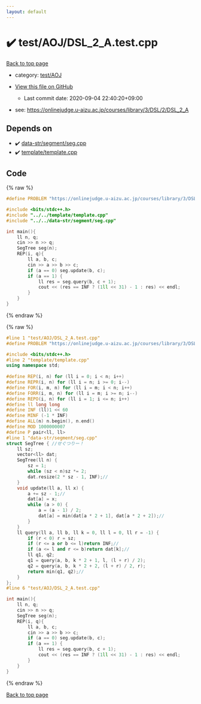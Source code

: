 ```yaml
---
layout: default
---
```


<!-- mathjax config similar to math.stackexchange -->
<script type="text/javascript" async
  src="https://cdnjs.cloudflare.com/ajax/libs/mathjax/2.7.5/MathJax.js?config=TeX-MML-AM_CHTML">
</script>
<script type="text/x-mathjax-config">
  MathJax.Hub.Config({
    TeX: { equationNumbers: { autoNumber: "AMS" }},
    tex2jax: {
      inlineMath: [ ['$','$'] ],
      processEscapes: true
    },
    "HTML-CSS": { matchFontHeight: false },
    displayAlign: "left",
    displayIndent: "2em"
  });
</script>

<script type="text/javascript" src="https://cdnjs.cloudflare.com/ajax/libs/jquery/3.4.1/jquery.min.js"></script>
<script src="https://cdn.jsdelivr.net/npm/jquery-balloon-js@1.1.2/jquery.balloon.min.js" integrity="sha256-ZEYs9VrgAeNuPvs15E39OsyOJaIkXEEt10fzxJ20+2I=" crossorigin="anonymous"></script>
<script type="text/javascript" src="../../../assets/js/copy-button.js"></script>
<link rel="stylesheet" href="../../../assets/css/copy-button.css" />


# :heavy_check_mark: test/AOJ/DSL_2_A.test.cpp

<a href="../../../index.html">Back to top page</a>

* category: <a href="../../../index.html#dada0dcc232b029913f2cd4354c73c4b">test/AOJ</a>
* <a href="{{ site.github.repository_url }}/blob/master/test/AOJ/DSL_2_A.test.cpp">View this file on GitHub</a>
    - Last commit date: 2020-09-04 22:40:20+09:00


* see: <a href="https://onlinejudge.u-aizu.ac.jp/courses/library/3/DSL/2/DSL_2_A">https://onlinejudge.u-aizu.ac.jp/courses/library/3/DSL/2/DSL_2_A</a>


## Depends on

* :heavy_check_mark: <a href="../../../library/data-str/segment/seg.cpp.html">data-str/segment/seg.cpp</a>
* :heavy_check_mark: <a href="../../../library/template/template.cpp.html">template/template.cpp</a>


## Code

<a id="unbundled"></a>
{% raw %}
```cpp
#define PROBLEM "https://onlinejudge.u-aizu.ac.jp/courses/library/3/DSL/2/DSL_2_A"

#include <bits/stdc++.h>
#include "../../template/template.cpp"
#include "../../data-str/segment/seg.cpp"

int main(){
    ll n, q;
    cin >> n >> q;
    SegTree seg(n);
    REP(i, q){
        ll a, b, c;
        cin >> a >> b >> c;
        if (a == 0) seg.update(b, c);
        if (a == 1) {
            ll res = seg.query(b, c + 1);
            cout << (res == INF ? (1ll << 31) - 1 : res) << endl;
        }
    }
}
```
{% endraw %}

<a id="bundled"></a>
{% raw %}
```cpp
#line 1 "test/AOJ/DSL_2_A.test.cpp"
#define PROBLEM "https://onlinejudge.u-aizu.ac.jp/courses/library/3/DSL/2/DSL_2_A"

#include <bits/stdc++.h>
#line 2 "template/template.cpp"
using namespace std;
 
#define REP(i, n) for (ll i = 0; i < n; i++)
#define REPR(i, n) for (ll i = n; i >= 0; i--)
#define FOR(i, m, n) for (ll i = m; i < n; i++)
#define FORR(i, m, n) for (ll i = m; i >= n; i--)
#define REPO(i, n) for (ll i = 1; i <= n; i++)
#define ll long long
#define INF (ll)1 << 60
#define MINF (-1 * INF)
#define ALL(n) n.begin(), n.end()
#define MOD 1000000007
#define P pair<ll, ll>
#line 1 "data-str/segment/seg.cpp"
struct SegTree { //せぐつりー！
	ll sz;
	vector<ll> dat;
	SegTree(ll n) {
		sz = 1;
		while (sz < n)sz *= 2;
		dat.resize(2 * sz - 1, INF);//
	}
	void update(ll a, ll x) {
		a += sz - 1;//
		dat[a] = x;
		while (a > 0) {
			a = (a - 1) / 2;
			dat[a] = min(dat[a * 2 + 1], dat[a * 2 + 2]);//
		}
	}
	ll query(ll a, ll b, ll k = 0, ll l = 0, ll r = -1) {
		if (r < 0) r = sz;
		if (r <= a or b <= l)return INF;//
		if (a <= l and r <= b)return dat[k];//
		ll q1, q2;
		q1 = query(a, b, k * 2 + 1, l, (l + r) / 2);
		q2 = query(a, b, k * 2 + 2, (l + r) / 2, r);
		return min(q1, q2);//
	}
};
#line 6 "test/AOJ/DSL_2_A.test.cpp"

int main(){
    ll n, q;
    cin >> n >> q;
    SegTree seg(n);
    REP(i, q){
        ll a, b, c;
        cin >> a >> b >> c;
        if (a == 0) seg.update(b, c);
        if (a == 1) {
            ll res = seg.query(b, c + 1);
            cout << (res == INF ? (1ll << 31) - 1 : res) << endl;
        }
    }
}

```
{% endraw %}

<a href="../../../index.html">Back to top page</a>

